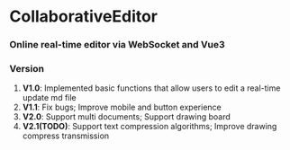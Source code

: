 # CollaborativeEditor

### Online real-time editor via WebSocket and Vue3

### Version
1. **V1.0**: Implemented basic functions that allow users to edit a real-time update md file
2. **V1.1**: Fix bugs; Improve mobile and button experience
3. **V2.0**: Support multi documents; Support drawing board
4. **V2.1(TODO)**: Support text compression algorithms; Improve drawing compress transmission